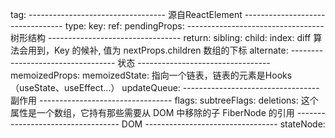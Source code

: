 tag:
---------------------------------- 源自ReactElement ---------------------------------
type:
key:
ref:
pendingProps:
---------------------------------- 树形结构 ---------------------------------
return:
sibling:
child:
index: diff 算法会用到，Key 的候补, 值为 nextProps.children 数组的下标
alternate:
---------------------------------- 状态 ---------------------------------
memoizedProps:
memoizedState: 指向一个链表，链表的元素是Hooks（useState、useEffect...）
updateQueue:
---------------------------------- 副作用 ---------------------------------
flags:
subtreeFlags:
deletions: 这个属性是一个数组，它持有那些需要从 DOM 中移除的子 FiberNode 的引用
---------------------------------- DOM ---------------------------------
stateNode:
